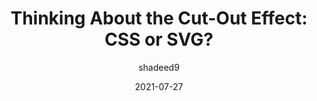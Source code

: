 ---
author: shadeed9
date: 2021-07-27
tags:
  - css
  - svg
  - techniques
target_url: https://ishadeed.com/article/thinking-about-the-cut-out-effect/
title: "Thinking About the Cut-Out Effect: CSS or SVG?"
---